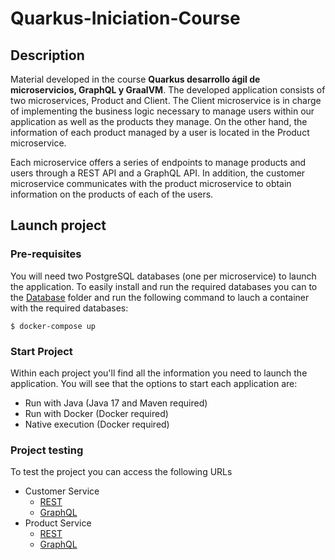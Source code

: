 # Quarkus-Iniciation-Course

## Description

Material developed in the course **Quarkus desarrollo ágil de microservicios, GraphQL y GraalVM**. The developed application consists of two microservices, Product and Client. 
The Client microservice is in charge of implementing the business logic necessary to manage users within our application as well as the products they manage. On the other hand, the information of each product managed by a user is located in the Product microservice. 

Each microservice offers a series of endpoints to manage products and users through a REST API and a GraphQL API. 
In addition, the customer microservice communicates with the product microservice to obtain information on the products of each of the users.

## Launch project
### Pre-requisites

You will need two PostgreSQL databases (one per microservice) to launch the application. To easily install and run the required databases you can to the [Database](https://github.com/Chomusuke01/Quarkus-Iniciation-Course/tree/master/Database) folder and run the following command to lauch a container with the required databases: 

```console
$ docker-compose up
```

### Start Project

Within each project you'll find all the information you need to launch the application. You will see that the options to start each application are:

- Run with Java (Java 17 and Maven required)
- Run with Docker (Docker required)
- Native execution (Docker required)
  
### Project testing

To test the project you can access the following URLs 

- Customer Service
    - [REST](http://localhost:8080/q/swaggerui/) 
    - [GraphQL](http://localhost:8080/q/dev-ui/io.quarkus.quarkus-smallrye-graphql/graphql-ui)
- Product Service
  - [REST](http://localhost:8081/q/swaggerui/)
  - [GraphQL](http://localhost:8081/q/dev-ui/io.quarkus.quarkus-smallrye-graphql/graphql-ui)
